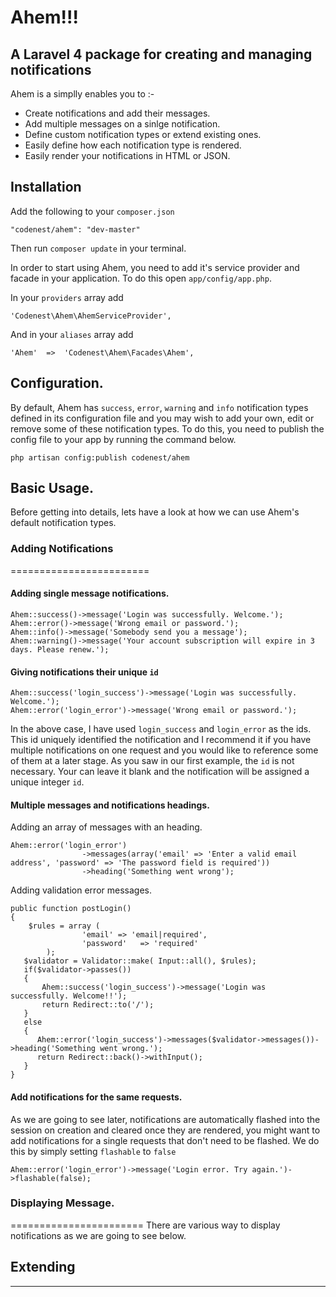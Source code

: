 # Ahem!!!
## A Laravel 4 package for creating and managing notifications

Ahem is a simplly enables you to :-

* Create notifications and add their messages. 
* Add multiple messages on a sinlge notification.
* Define custom notification types or extend existing ones. 
* Easily define how each notification type is rendered.
* Easily render your notifications in HTML or JSON.

## Installation

Add the following to your `composer.json`

	"codenest/ahem": "dev-master"

Then run ```composer update``` in your terminal.

In order to start using Ahem, you need to add it's service provider and facade in your application. To do this open `app/config/app.php`. 

In your `providers` array add

	'Codenest\Ahem\AhemServiceProvider',

And in your `aliases` array add

	'Ahem'  =>  'Codenest\Ahem\Facades\Ahem',

## Configuration.
By default, Ahem has  ``success``, ``error``, ``warning`` and ``info`` notification types defined in its configuration file and you may wish to add your own, edit or remove some of these notification types.  To do this, you need to publish the config file to your app by running the command below.

	php artisan config:publish codenest/ahem

## Basic Usage.
Before getting into details, lets have a look at how we can use Ahem's default notification types. 

### Adding Notifications
========================

#### Adding single message notifications.

	Ahem::success()->message('Login was successfully. Welcome.');
	Ahem::error()->message('Wrong email or password.');
	Ahem::info()->message('Somebody send you a message');
	Ahem::warning()->message('Your account subscription will expire in 3 days. Please renew.');

#### Giving notifications their unique ``id`` 

	Ahem::success('login_success')->message('Login was successfully. Welcome.');
	Ahem::error('login_error')->message('Wrong email or password.');

In the above case, I have used ``login_success`` and ``login_error`` as the ids. This id uniquely identified the notification and I recommend it if you have multiple notifications on one request and you would like to reference some of them at a later stage. As you saw in our first example, the ``id`` is not necessary. Your can leave it blank and the notification will be assigned a unique integer ``id``.

#### Multiple messages and notifications headings.
Adding an array of messages with an heading.
	
	Ahem::error('login_error')
					->messages(array('email' => 'Enter a valid email address', 'password' => 'The password field is required'))
					->heading('Something went wrong');
					
Adding validation error messages.

	public function postLogin()
    {
        $rules = array (
                    'email' => 'email|required',
                    'password'   => 'required'
            );
       $validator = Validator::make( Input::all(), $rules);
       if($validator->passes())
       {
           Ahem::success('login_success')->message('Login was successfully. Welcome!!');
		   return Redirect::to('/');
       }
       else 
       {
          Ahem::error('login_success')->messages($validator->messages())->heading('Something went wrong.');
		  return Redirect::back()->withInput();
       }       
    }
	
#### Add notifications for the same requests.
As we are going to see later, notifications are automatically flashed into the session on creation and cleared once they are rendered, you might want to add notifications for a single requests that don't need to be flashed. We do this by simply setting ``flashable`` to ``false``
	
	Ahem::error('login_error')->message('Login error. Try again.')->flashable(false);
	
	
### Displaying Message.
=======================
There are various way to display notifications as we are going to see below.


## Extending

-------